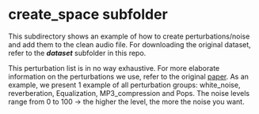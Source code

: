 # create_space subfolder

This subdirectory shows an example of how to create perturbations/noise and add them to the clean audio file. For downloading the original dataset, refer to the ***dataset*** subfolder in this repo.

This perturbation list is in no way exhaustive. For more elaborate information on the perturbations we use, refer to the original [paper](http://arxiv.org/abs/2001.04460). As an example, we present 1 example of all perturbation groups: white_noise, reverberation, Equalization, MP3_compression and Pops. The noise levels range from 0 to 100 -> the higher the level, the more the noise you want.
